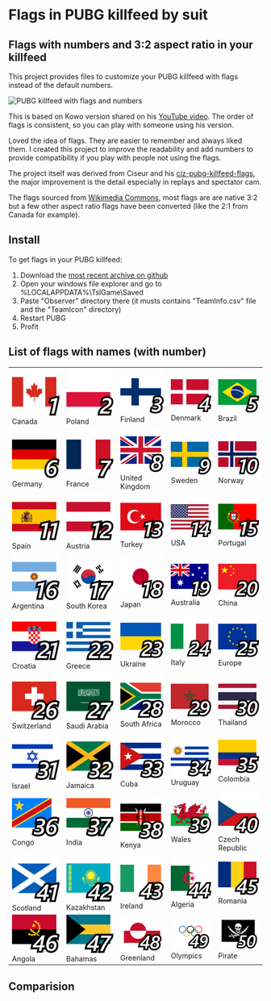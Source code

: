 # Flags in PUBG killfeed by suit
## Flags with numbers and 3:2 aspect ratio in your killfeed
This project provides files to customize your PUBG killfeed with flags instead of the default numbers.

<img src="killfeed-preview.png" alt="PUBG killfeed with flags and numbers">

This is based on Kowo version shared on his [YouTube video](https://www.youtube.com/watch?v=8OWbQ_wXhpk). The order of flags is consistent, so you can play with someone using his version. 

Loved the idea of flags. They are easier to remember and always liked them. I created this project to improve the readability and add numbers to provide compatibility if you play with people not using the flags.

The project itself was derived from Ciseur and his [ciz-pubg-killfeed-flags]( https://github.com/Ciseur/ciz-pubg-killfeed-flags), the major improvement is the detail especially in replays and spectator cam.

The flags sourced from [Wikimedia Commons](https://commons.wikimedia.org/wiki/Category:National_flags_of_countries), most flags are are native 3:2 but a few other aspect ratio flags have been converted (like the 2:1 from Canada for example).

## Install
To get flags in your PUBG killfeed:

1. Download the [most recent archive on github](https://github.com/suit/pubg-killfeed-flags/releases)
2. Open your windows file explorer and go to %LOCALAPPDATA%\TslGame\Saved
3. Paste "Observer" directory there (it musts contains "TeamInfo.csv" file and the "TeamIcon" directory)
4. Restart PUBG
5. Profit

## List of flags with names (with number)

||||||
| -- | -- | -- | -- | -- |
|<img alt="Canada" src="Observer/TeamIcon/1-CA.png"> Canada|<img alt="Poland" src="Observer/TeamIcon/2-PL.png"> Poland|<img alt="Finland" src="Observer/TeamIcon/3-FI.png"> Finland|<img alt="Denmark" src="Observer/TeamIcon/4-DK.png"> Denmark|<img alt="Brazil" src="Observer/TeamIcon/5-BR.png"> Brazil|
|<img alt="Germany" src="Observer/TeamIcon/6-DE.png"> Germany|<img alt="France" src="Observer/TeamIcon/7-FR.png"> France|<img alt="United Kingdom" src="Observer/TeamIcon/8-GB.png"> United Kingdom|<img alt="Sweden" src="Observer/TeamIcon/9-SE.png"> Sweden|<img alt="Norway" src="Observer/TeamIcon/10-NO.png"> Norway|
|<img alt="Spain" src="Observer/TeamIcon/11-ES.png"> Spain|<img alt="Austria" src="Observer/TeamIcon/12-AT.png"> Austria|<img alt="Turkey" src="Observer/TeamIcon/13-TR.png"> Turkey|<img alt="USA" src="Observer/TeamIcon/14-US.png"> USA|<img alt="Portugal" src="Observer/TeamIcon/15-PT.png"> Portugal|
|<img alt="Argentina" src="Observer/TeamIcon/16-AR.png"> Argentina|<img alt="South Korea" src="Observer/TeamIcon/17-KR.png"> South Korea|<img alt="Japan" src="Observer/TeamIcon/18-JP.png"> Japan|<img alt="Australia" src="Observer/TeamIcon/19-AU.png"> Australia|<img alt="China" src="Observer/TeamIcon/20-CN.png"> China|
|<img alt="Croatia" src="Observer/TeamIcon/21-HR.png"> Croatia|<img alt="Greece" src="Observer/TeamIcon/22-GR.png"> Greece|<img alt="Ukraine" src="Observer/TeamIcon/23-UA.png"> Ukraine|<img alt="Italy" src="Observer/TeamIcon/24-IT.png"> Italy|<img alt="Europe" src="Observer/TeamIcon/25-EU.png"> Europe|
|<img alt="Switzerland" src="Observer/TeamIcon/26-CH.png"> Switzerland|<img alt="Saudi Arabia" src="Observer/TeamIcon/27-SA.png"> Saudi Arabia|<img alt="South Africa" src="Observer/TeamIcon/28-ZA.png"> South Africa|<img alt="Morocco" src="Observer/TeamIcon/29-MA.png"> Morocco|<img alt="Thailand" src="Observer/TeamIcon/30-TH.png"> Thailand|
|<img alt="Israel" src="Observer/TeamIcon/31-IL.png"> Israel|<img alt="Jamaica" src="Observer/TeamIcon/32-JM.png"> Jamaica|<img alt="Cuba" src="Observer/TeamIcon/33-CU.png"> Cuba|<img alt="Uruguay" src="Observer/TeamIcon/34-UY.png"> Uruguay|<img alt="Colombia" src="Observer/TeamIcon/35-CO.png"> Colombia|
|<img alt="Congo" src="Observer/TeamIcon/36-CD.png"> Congo|<img alt="India" src="Observer/TeamIcon/37-IN.png"> India|<img alt="Kenya" src="Observer/TeamIcon/38-KE.png"> Kenya|<img alt="Wales" src="Observer/TeamIcon/39-GB-WLS.png"> Wales|<img alt="Czech Republic" src="Observer/TeamIcon/40-CZ.png"> Czech Republic|
|<img alt="Scotland" src="Observer/TeamIcon/41-GB-SCT.png"> Scotland|<img alt="Kazakhstan" src="Observer/TeamIcon/42-KZ.png"> Kazakhstan|<img alt="Ireland" src="Observer/TeamIcon/43-IE.png"> Ireland|<img alt="Algeria" src="Observer/TeamIcon/44-DZ.png"> Algeria|<img alt="Romania" src="Observer/TeamIcon/45-RO.png"> Romania|
|<img alt="Angola" src="Observer/TeamIcon/46-AO.png"> Angola|<img alt="Bahamas" src="Observer/TeamIcon/47-BS.png"> Bahamas|<img alt="Greenland" src="Observer/TeamIcon/48-GL.png"> Greenland|<img alt="Olympics" src="Observer/TeamIcon/49-IOC.png"> Olympics|<img alt="Pirate" src="Observer/TeamIcon/50-PIR.png"> Pirate|

## Comparision
